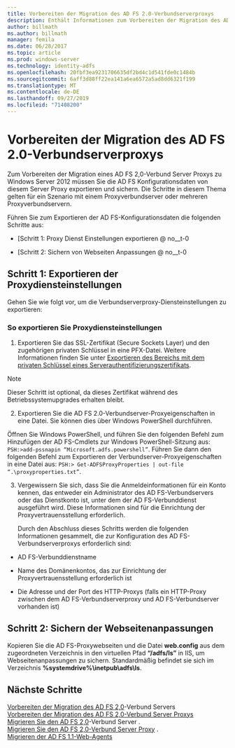 ```yaml
---
title: Vorbereiten der Migration des AD FS 2.0-Verbundserverproxys
description: Enthält Informationen zum Vorbereiten der Migration des AD FS Server Proxys zu Windows Server 2012.
author: billmath
ms.author: billmath
manager: femila
ms.date: 06/28/2017
ms.topic: article
ms.prod: windows-server
ms.technology: identity-adfs
ms.openlocfilehash: 20fbf3ea9231706635df2bd4c1d541fde0c1484b
ms.sourcegitcommit: 6aff3d88ff22ea141a6ea6572a5ad8dd6321f199
ms.translationtype: MT
ms.contentlocale: de-DE
ms.lasthandoff: 09/27/2019
ms.locfileid: "71408200"
---
```

# <a name="prepare-to-migrate-the-ad-fs-20-federation-server-proxy"></a>Vorbereiten der Migration des AD FS 2.0-Verbundserverproxys

Zum Vorbereiten der Migration eines AD FS 2,0-Verbund Server Proxys zu Windows Server 2012 müssen Sie die AD FS Konfigurationsdaten von diesem Server Proxy exportieren und sichern.  Die Schritte in diesem Thema gelten für ein Szenario mit einem Proxyverbundserver oder mehreren Proxyverbundservern.  
  
 Führen Sie zum Exportieren der AD FS-Konfigurationsdaten die folgenden Schritte aus:  
  
-   [Schritt 1: Proxy Dienst Einstellungen exportieren @ no__t-0  
  
-   [Schritt 2: Sichern von Webseiten Anpassungen @ no__t-0  
  
##  <a name="step-1-export-proxy-service-settings"></a>Schritt 1: Exportieren der Proxydiensteinstellungen  
 Gehen Sie wie folgt vor, um die Verbundserverproxy-Diensteinstellungen zu exportieren:  
  
### <a name="to-export-proxy-service-settings"></a>So exportieren Sie Proxydiensteinstellungen  
  
1.  Exportieren Sie das SSL-Zertifikat (Secure Sockets Layer) und den zugehörigen privaten Schlüssel in eine PFX-Datei. Weitere Informationen finden Sie unter [Exportieren des Bereichs mit dem privaten Schlüssel eines Serverauthentifizierungszertifikats](export-the-private-key-portion-of-a-server-authentication-certificate.md).  
  
> [!NOTE]
>  Dieser Schritt ist optional, da dieses Zertifikat während des Betriebssystemupgrades erhalten bleibt.  
  
2. Exportieren Sie die AD FS 2.0-Verbundserver-Proxyeigenschaften in eine Datei. Sie können dies über Windows PowerShell durchführen.  
  
Öffnen Sie Windows PowerShell, und führen Sie den folgenden Befehl zum Hinzufügen der AD FS-Cmdlets zur Windows PowerShell-Sitzung aus: `PSH:>add-pssnapin “Microsoft.adfs.powershell”`. Führen Sie dann den folgenden Befehl zum Exportieren der Verbundserver-Proxyeigenschaften in eine Datei aus: `PSH:> Get-ADFSProxyProperties | out-file “.\proxyproperties.txt”`.  
  
3. Vergewissern Sie sich, dass Sie die Anmeldeinformationen für ein Konto kennen, das entweder ein Administrator des AD FS-Verbundservers oder das Dienstkonto ist, unter dem der AD FS-Verbunddienst ausgeführt wird.  Diese Informationen sind für die Einrichtung der Proxyvertrauensstellung erforderlich.  
  
   Durch den Abschluss dieses Schritts werden die folgenden Informationen gesammelt, die zur Konfiguration des AD FS-Verbundserverproxys erforderlich sind:  
  
-   AD FS-Verbunddienstname  
  
-   Name des Domänenkontos, das zur Einrichtung der Proxyvertrauensstellung erforderlich ist  
  
-   Die Adresse und der Port des HTTP-Proxys (falls ein HTTP-Proxy zwischen dem AD FS-Verbundserverproxy und AD FS-Verbundserver vorhanden ist)  
  
##  <a name="step-2-back-up-webpage-customizations"></a>Schritt 2: Sichern der Webseitenanpassungen  
 Kopieren Sie die AD FS-Proxywebseiten und die Datei **web.config** aus dem zugeordneten Verzeichnis in den virtuellen Pfad **“/adfs/ls”** in IIS, um Webseitenanpassungen zu sichern.  Standardmäßig befindet sie sich im Verzeichnis **%systemdrive%\inetpub\adfs\ls**.  
  
## <a name="next-steps"></a>Nächste Schritte
 [Vorbereiten der Migration des AD FS 2,0](prepare-to-migrate-ad-fs-fed-server.md)-Verbund Servers    
 [Vorbereiten der Migration des AD FS 2,0-Verbund Server Proxys](prepare-to-migrate-ad-fs-fed-proxy.md)   
 [Migrieren Sie den AD FS 2,0](migrate-the-ad-fs-fed-server.md)-Verbund Server  .  
 [Migrieren Sie den AD FS 2,0-Verbund Server Proxy](migrate-the-ad-fs-2-fed-server-proxy.md) .  
 [Migrieren der AD FS 1.1-Web-Agents](migrate-the-ad-fs-web-agent.md)